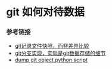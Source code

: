 # git 如何对待数据
### 参考链接
- [git记录文件快照，而非差异比较](https://git-scm.com/book/zh/v2/%E8%B5%B7%E6%AD%A5-Git-%E6%98%AF%E4%BB%80%E4%B9%88%EF%BC%9F)
- [git分支实现，实际是git数据存储的细节](https://git-scm.com/book/zh/v2/Git-%E5%88%86%E6%94%AF-%E5%88%86%E6%94%AF%E7%AE%80%E4%BB%8B)
- [dump git object python script](dump_git_object.py)
